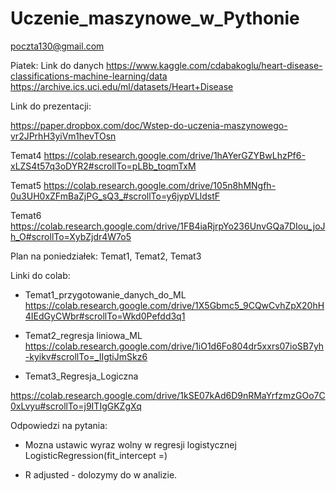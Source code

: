 # Uczenie_maszynowe_w_Pythonie

poczta130@gmail.com

Piatek: Link do danych
https://www.kaggle.com/cdabakoglu/heart-disease-classifications-machine-learning/data
https://archive.ics.uci.edu/ml/datasets/Heart+Disease










Link do prezentacji:

https://paper.dropbox.com/doc/Wstep-do-uczenia-maszynowego-vr2JPrhH3yiVm1hevTOsn


Temat4
https://colab.research.google.com/drive/1hAYerGZYBwLhzPf6-xLZS4t57q3oDYR2#scrollTo=pLBb_toqmTxM

Temat5
https://colab.research.google.com/drive/105n8hMNgfh-0u3UH0xZFmBaZjPG_sQ3_#scrollTo=y6jypVLldstF


Temat6
https://colab.research.google.com/drive/1FB4iaRjrpYo236UnvGQa7DIou_joJh_O#scrollTo=XybZjdr4W7o5










Plan na poniedziałek: Temat1, Temat2, Temat3


Linki do colab:



- Temat1_przygotowanie_danych_do_ML
https://colab.research.google.com/drive/1X5Gbmc5_9CQwCvhZpX20hH4IEdGyCWbr#scrollTo=Wkd0Pefdd3q1

- Temat2_regresja liniowa_ML
https://colab.research.google.com/drive/1iO1d6Fo804dr5xxrs07ioSB7yh-kyikv#scrollTo=_IIgtiJmSkz6

- Temat3_Regresja_Logiczna

https://colab.research.google.com/drive/1kSE07kAd6D9nRMaYrfzmzGOo7C0xLvyu#scrollTo=j9ITIgGKZgXq




Odpowiedzi na pytania:

- Mozna ustawic wyraz wolny w regresji logistycznej
LogisticRegression(fit_intercept =)

- R adjusted - dolozymy do w analizie.


